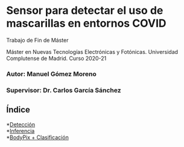# Sensor para detectar el uso de mascarillas en entornos COVID
Trabajo de Fin de Máster

Máster en Nuevas Tecnologías Electrónicas y Fotónicas. 
Universidad Complutense de Madrid. Curso 2020-21
### Autor: Manuel Gómez Moreno
### Supervisor: Dr. Carlos García Sánchez

## Índice  
*[Detección](detection-models/)  
*[Inferencia](jetsonNano/)  
*[BodyPix + Clasificación](classification-models/)  